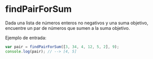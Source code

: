 # findPairForSum

Dada una lista de números enteros no negativos y una suma objetivo, encuentre un
par de números que sumen a la suma objetivo.

Ejemplo de entrada:

```js
var pair = findPairForSum([3, 34, 4, 12, 5, 2], 9);
console.log(pair); // --> [4, 5]

```
